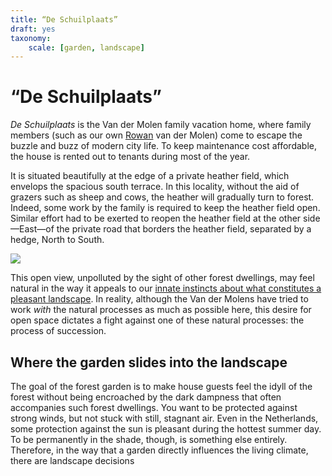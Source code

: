 ```yaml
---
title: “De Schuilplaats”
draft: yes
taxonomy:
    scale: [garden, landscape]
---
```


# “De Schuilplaats”

<i lang="nl">De Schuilplaats</i> is the Van der Molen family vacation home,
where family members (such as our own [Rowan](/people/rowan) van der Molen)
come to escape the buzzle and buzz of modern city life. To keep maintenance
cost affordable, the house is rented out to tenants during most of the year.

It is situated beautifully at the edge of a private heather field, which
envelops the spacious south terrace. In this locality, without the aid of
grazers such as sheep and cows, the heather will gradually turn to forest.
Indeed, some work by the family is required to keep the heather field open.
Similar effort had to be exerted to reopen the heather field at the other
side—East—of the private road that borders the heather field, separated by a
hedge, North to South. 

![](huis-aan-heiderand-180graden.jpg)

This open view, unpolluted by the sight of other forest dwellings, may feel
natural in the way it appeals to our [innate instincts about what constitutes
a pleasant landscape](/scale/landscape). In reality, although the Van der
Molens have tried to work *with* the natural processes as much as possible here,
this desire for open space dictates a fight against one of these natural
processes: the process of succession.

## Where the garden slides into the landscape

The goal of the forest garden is to make house guests feel the idyll of the
forest without being encroached by the dark dampness that often accompanies
such forest dwellings. You want to be protected against strong winds, but
not stuck with still, stagnant air. Even in the Netherlands, some protection
against the sun is pleasant during the hottest summer day. To be permanently
in the shade, though, is something else entirely. Therefore, in the way that
a garden directly influences the living climate, there are landscape decisions
